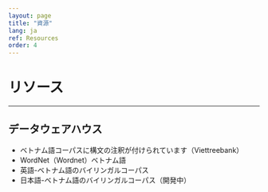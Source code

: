 ```yaml
---
layout: page
title: "資源"
lang: ja
ref: Resources
order: 4
---
```

# リソース
---

## データウェアハウス

* ベトナム語コーパスに構文の注釈が付けられています（Viettreebank）
* WordNet（Wordnet）ベトナム語
* 英語-ベトナム語のバイリンガルコーパス
* 日本語-ベトナム語のバイリンガルコーパス（開発中）